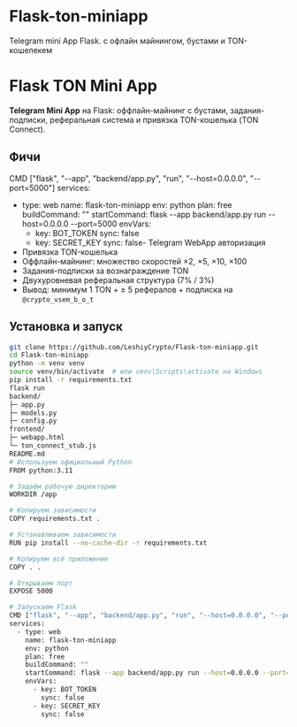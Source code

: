 # Flask-ton-miniapp
Telegram mini App Flask. с офлайн майнингом, бустами и TON- кошелекем
# Flask TON Mini App

**Telegram Mini App** на Flask: оффлайн-майнинг с бустами, задания-подписки, реферальная система и привязка TON-кошелька (TON Connect).

##  Фичи
CMD ["flask", "--app", "backend/app.py", "run", "--host=0.0.0.0", "--port=5000"]
services:
  - type: web
    name: flask-ton-miniapp
    env: python
    plan: free
    buildCommand: ""
    startCommand: flask --app backend/app.py run --host=0.0.0.0 --port=5000
    envVars:
      - key: BOT_TOKEN
        sync: false
      - key: SECRET_KEY
        sync: false-    Telegram WebApp авторизация
-    Привязка TON-кошелька
-    Оффлайн-майнинг: множество скоростей ×2, ×5, ×10, ×100
-    Задания-подписки за вознаграждение TON
-    Двухуровневая реферальная структура (7% / 3%)
-    Вывод: минимум 1 TON + ≥ 5 рефералов + подписка на `@crypto_vsem_b_o_t`

##  Установка и запуск

```bash
git clone https://github.com/LeshiyCrypto/Flask-ton-miniapp.git
cd Flask-ton-miniapp
python -m venv venv
source venv/bin/activate  # или venv\Scripts\activate на Windows
pip install -r requirements.txt
flask run
backend/
├─ app.py
├─ models.py
├─ config.py
frontend/
├─ webapp.html
└─ ton_connect_stub.js
README.md
# Используем официальный Python
FROM python:3.11

# Задаём рабочую директорию
WORKDIR /app

# Копируем зависимости
COPY requirements.txt .

# Устанавливаем зависимости
RUN pip install --no-cache-dir -r requirements.txt

# Копируем всё приложение
COPY . .

# Открываем порт
EXPOSE 5000

# Запускаем Flask
CMD ["flask", "--app", "backend/app.py", "run", "--host=0.0.0.0", "--port=5000"]
services:
  - type: web
    name: flask-ton-miniapp
    env: python
    plan: free
    buildCommand: ""
    startCommand: flask --app backend/app.py run --host=0.0.0.0 --port=5000
    envVars:
      - key: BOT_TOKEN
        sync: false
      - key: SECRET_KEY
        sync: false
